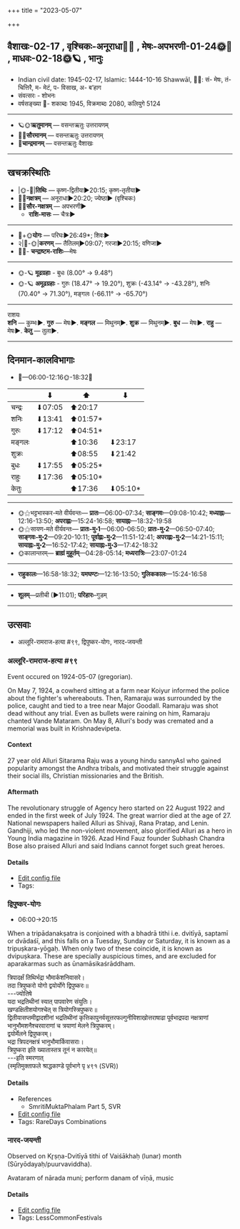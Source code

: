 +++
title = "2023-05-07"

+++
## वैशाखः-02-17  ,  वृश्चिकः-अनूराधा🌛🌌  ,  मेषः-अपभरणी-01-24🌞🌌  ,  माधवः-02-18🌞🪐  ,  भानुः
- Indian civil date: 1945-02-17, Islamic: 1444-10-16 Shawwāl, 🌌🌞: सं- मेषः, तं- चित्तिरै, म- मेटं, प- विसाख, अ- ब’हाग
- संवत्सरः - शोभनः
- वर्षसङ्ख्या 🌛- शकाब्दः 1945, विक्रमाब्दः 2080, कलियुगे 5124
___________________
- 🪐🌞**ऋतुमानम्** — वसन्तऋतुः उत्तरायणम्
- 🌌🌞**सौरमानम्** — वसन्तऋतुः उत्तरायणम्
- 🌛**चान्द्रमानम्** — वसन्तऋतुः वैशाखः
___________________


## खचक्रस्थितिः
- |🌞-🌛|**तिथिः** — कृष्ण-द्वितीया►20:15; कृष्ण-तृतीया►  
- 🌌🌛**नक्षत्रम्** — अनूराधा►20:20; ज्येष्ठा► (वृश्चिकः)  
- 🌌🌞**सौर-नक्षत्रम्** — अपभरणी►  
  - **राशि-मासः** — चैत्रः► 
___________________
- 🌛+🌞**योगः** — परिघः►26:49*; शिवः►  
- २|🌛-🌞|**करणम्** — तैतिलम्►09:07; गरजा►20:15; वणिजा►  
- 🌌🌛- **चन्द्राष्टम-राशिः**—मेषः  
___________________
- 🌞-🪐 **मूढग्रहाः** - बुधः (8.00° → 9.48°)
- 🌞-🪐 **अमूढग्रहाः** - गुरुः (18.47° → 19.20°), शुक्रः (-43.14° → -43.28°), शनिः (70.40° → 71.30°), मङ्गलः (-66.11° → -65.70°)
___________________
राशयः  
**शनि** — कुम्भः►. **गुरु** — मेषः►. **मङ्गल** — मिथुनम्►. **शुक्र** — मिथुनम्►. **बुध** — मेषः►. **राहु** — मेषः►. **केतु** — तुला►. 
___________________


## दिनमान-कालविभागाः
- 🌅—06:00-12:16🌞-18:32🌇  

|      |⬇     |⬆     |⬇     |
|------|-----|-----|------|
|चन्द्रः|⬇07:05 |⬆20:17 |     |
|शनिः   |⬇13:41 |⬆01:57*|     |
|गुरुः  |⬇17:12 |⬆04:51*|     |
|मङ्गलः |     |⬆10:36 |⬇23:17 |
|शुक्रः |     |⬆08:55 |⬇21:42 |
|बुधः   |⬇17:55 |⬆05:25*|     |
|राहुः  |⬇17:36 |⬆05:10*|     |
|केतुः  |     |⬆17:36 |⬇05:10*|
___________________
- 🌞⚝भट्टभास्कर-मते वीर्यवन्तः— **प्रातः**—06:00-07:34; **साङ्गवः**—09:08-10:42; **मध्याह्नः**—12:16-13:50; **अपराह्णः**—15:24-16:58; **सायाह्नः**—18:32-19:58  
- 🌞⚝सायण-मते वीर्यवन्तः— **प्रातः-मु॰1**—06:00-06:50; **प्रातः-मु॰2**—06:50-07:40; **साङ्गवः-मु॰2**—09:20-10:11; **पूर्वाह्णः-मु॰2**—11:51-12:41; **अपराह्णः-मु॰2**—14:21-15:11; **सायाह्नः-मु॰2**—16:52-17:42; **सायाह्नः-मु॰3**—17:42-18:32  
- 🌞कालान्तरम्— **ब्राह्मं मुहूर्तम्**—04:28-05:14; **मध्यरात्रिः**—23:07-01:24  
___________________
- **राहुकालः**—16:58-18:32; **यमघण्टः**—12:16-13:50; **गुलिककालः**—15:24-16:58  
___________________
- **शूलम्**—प्रतीची (►11:01); **परिहारः**–गुडम्  
___________________

## उत्सवाः
- अल्लूरि-रामराज-हत्या #९९, द्विपुष्कर-योगः, नारद-जयन्ती
### अल्लूरि-रामराज-हत्या #९९

Event occured on 1924-05-07 (gregorian). 

On May 7, 1924, a cowherd sitting at a farm near Koiyur informed the police about the fighter's whereabouts. Then, Ramaraju was surrounded by the police, caught and tied to a tree near Major Goodall. Ramaraju was shot dead without any trial. Even as bullets were raining on him, Ramaraju chanted Vande Mataram. On May 8, Alluri's body was cremated and a memorial was built in Krishnadevipeta.

#### Context
27 year old Alluri Sitarama Raju was a young hindu sannyAsI who gained popularity amongst the Andhra tribals, and motivated their struggle against their social ills, Christian missionaries and the British.

#### Aftermath
The revolutionary struggle of Agency hero started on 22 August 1922 and ended in the first week of July 1924. The great warrior died at the age of 27. National newspapers hailed Alluri as Shivaji, Rana Pratap, and Lenin. Gandhiji, who led the non-violent movement, also glorified Alluri as a hero in Young India magazine in 1926. Azad Hind Fauz founder Subhash Chandra Bose also praised Alluri and said Indians cannot forget such great heroes.

#### Details
- [Edit config file](https://github.com/jyotisham/adyatithi/blob/master/mahApuruSha/xatra-later/gregorian/day/05/07/allUri-rAmarAja-hatyA.toml)
- Tags: 


### द्विपुष्कर-योगः
- 06:00→20:15



When a tripādanakṣatra is conjoined with a bhadrā tithi i.e. dvitīyā, saptamī or dvādaśī, and this falls on a Tuesday, Sunday or Saturday, it is known as a tripuṣkara-yōgaḥ. When only two of these coincide, it is known as dvipuṣkara. These are specially auspicious times, and are excluded for aparakarmas such as ūnamāsikaśrāddham.

त्रिपादर्क्षं तिथिर्भद्रा भौमार्कशनिवासरे।  
तदा त्रिपुष्करो योगो द्वयोर्योगे द्विपुष्करः॥  
---ज्योतिषे  
यदा भद्रतिथीनां स्यात् पापवारेण संयुतिः।  
खण्डक्षितीशयोगश्चेत् स त्रियोगस्त्रिपुष्करः॥  
द्वितीयासप्तमीद्वादशीनां भद्रतिथीनां कृत्तिकापुनर्वसूत्तरफल्गुनीविशाखोत्तराषाढा पूर्वभाद्रपदा नक्षत्राणां भानुभौमशनैश्चरवाराणां च त्रयाणां मेलने त्रिपुष्करम्।  
द्वयोर्मेलने द्विपुष्करम्।   
भद्रा त्रिपदनक्षत्रं भानुभौमार्किवासराः।  
त्रिपुष्करा इति ख्यातास्तत्र तूनं न कारयेत्॥  
---इति स्मरणात्  
(स्मृतिमुक्ताफले श्राद्धकाण्डे पूर्वभागे पृ ४९१ (SVR))



#### Details
- References
  - SmritiMuktaPhalam Part 5, SVR
- [Edit config file](https://github.com/jyotisham/adyatithi/blob/master/time_focus/misc_combinations/description_only/dvipuSkara-yOgaH~0.toml)
- Tags: RareDays Combinations


### नारद-जयन्ती

Observed on Kr̥ṣṇa-Dvitīyā tithi of Vaiśākhaḥ (lunar) month (Sūryōdayaḥ/puurvaviddha). 

Avataram of nārada muni; perform danam of vīṇā, music

#### Details
- [Edit config file](https://github.com/jyotisham/adyatithi/blob/master/mahApuruSha/RShi/lunar_month/tithi/02/17/nArada~jayantI.toml)
- Tags: LessCommonFestivals


